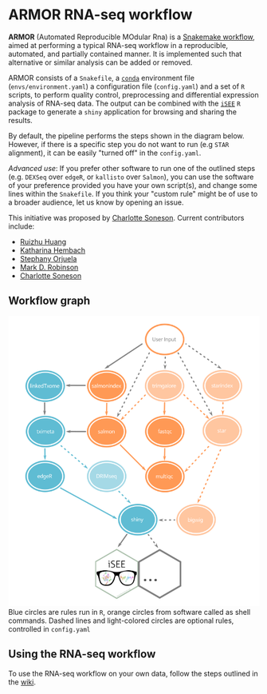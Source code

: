 # ARMOR RNA-seq workflow

**ARMOR** (Automated Reproducible MOdular Rna) is a [Snakemake workflow](https://snakemake.readthedocs.io/en/stable/index.html), aimed at performing a typical RNA-seq workflow in a reproducible, automated, and partially contained manner. It is implemented such that alternative or similar analysis can be added or removed. 

ARMOR consists of a `Snakefile`, a [`conda`](https://conda.io/docs/) environment file (`envs/environment.yaml`) a configuration file (`config.yaml`) and a set of `R` scripts, to perform quality control, preprocessing and differential expression analysis of RNA-seq data. The output can be combined with the [`iSEE`](https://github.com/csoneson/iSEE) `R` package to generate a `shiny` application for browsing and sharing the results.  

By default, the pipeline performs the steps shown in the diagram below. However, if there is a specific step you do not want to run (e.g `STAR` alignment), it can be easily "turned off" in the `config.yaml`. 

*Advanced use*: If you prefer other software to run one of the outlined steps (e.g. `DEXSeq` over `edgeR`, or `kallisto` over `Salmon`), you can use the software of your preference provided you have your own script(s), and change some lines within the `Snakefile`. If you think your "custom rule" might be of use to a broader audience, let us know by opening an issue.

This initiative was proposed by [Charlotte Soneson](https://github.com/csoneson).
Current contributors include:

- [Ruizhu Huang](https://github.com/fionarhuang)
- [Katharina Hembach](https://github.com/khembach)
- [Stephany Orjuela](https://github.com/sorjuela)
- [Mark D. Robinson](https://github.com/markrobinsonuzh)
- [Charlotte Soneson](https://github.com/csoneson)

## Workflow graph
![DAG](dag_nice3.png)  
Blue circles are rules run in `R`, orange circles from software called as shell commands. Dashed lines and light-colored circles are optional rules, controlled in `config.yaml`


## Using the RNA-seq workflow
To use the RNA-seq workflow on your own data, follow the steps outlined in the [wiki](https://github.com/csoneson/rnaseqworkflow/wiki).
